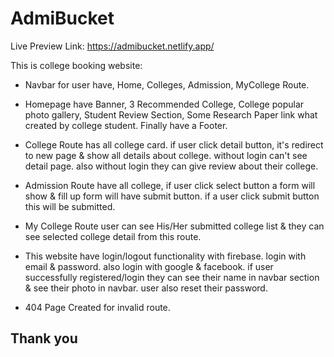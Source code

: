 # AdmiBucket

Live Preview Link: https://admibucket.netlify.app/

This is college booking website:

- Navbar for user have, Home, Colleges, Admission, MyCollege Route.

- Homepage have Banner, 3 Recommended College, College popular photo gallery, Student Review Section, Some Research Paper link what created by college student. Finally have a Footer.

- College Route has all college card. if user click detail button, it's redirect to new page & show all details about college. without login can't see detail page. also without login they can give review about their college.

- Admission Route have all college, if user click select button a form will show & fill up form will have submit button. if a user click submit button this will be submitted.

- My College Route user can see His/Her submitted college list & they can see selected college detail from this route.

- This website have login/logout functionality with firebase. login with email & password. also login with google & facebook. if user successfully registered/login they can see their name in navbar section & see their photo in navbar. user also reset their password.

- 404 Page Created for invalid route.


## Thank you